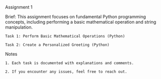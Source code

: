 Assignment 1

Brief: This assignment focuses on fundamental Python programming concepts, including performing a basic mathematical operation and string manipulation.

    Task 1: Perform Basic Mathematical Operations (Python)

    Task 2: Create a Personalized Greeting (Python)

Notes

    1. Each task is documented with explanations and comments.

    2. If you encounter any issues, feel free to reach out.

